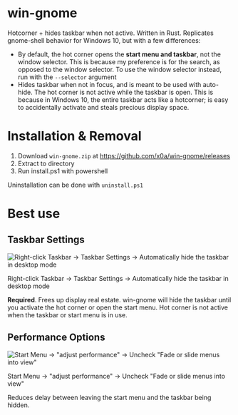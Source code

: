 # win-gnome
Hotcorner + hides taskbar when not active. Written in Rust. Replicates gnome-shell behavior for Windows 10, but with a few differences:
* By default, the hot corner opens the **start menu and taskbar**, not the window selector. This is because my preference is for the search, as opposed to the window selector. To use the window selector instead, run with the `--selector` argument
* Hides taskbar when not in focus, and is meant to be used with auto-hide. The hot corner is not active while the taskbar is open. This is because in Windows 10, the entire taskbar acts like a hotcorner; is easy to accidentally activate and steals precious display space.

# Installation & Removal
1. Download `win-gnome.zip` at https://github.com/x0a/win-gnome/releases
2. Extract to directory
3. Run install.ps1 with powershell

Uninstallation can be done with `uninstall.ps1`



# Best use

## Taskbar Settings

![Right-click Taskbar -> Taskbar Settings -> Automatically hide the taskbar in desktop mode](/shared/taskbar_settings.png?raw=true "Right-click Taskbar -> Taskbar Settings -> Automatically hide the taskbar in desktop mode")

Right-click Taskbar -> Taskbar Settings -> Automatically hide the taskbar in desktop mode

**Required**. Frees up display real estate. win-gnome will hide the taskbar until you activate the hot corner or open the start menu. Hot corner is not active when the taskbar or start menu is in use.

## Performance Options

![Start Menu -> \"adjust performance\" -> Uncheck \"Fade or slide menus into view\"](/shared/performance_window.png?raw=true "Start Menu -> \"adjust performance\" -> Uncheck \"Fade or slide menus into view\"")


Start Menu -> "adjust performance" -> Uncheck "Fade or slide menus into view"

Reduces delay between leaving the start menu and the taskbar being hidden.

